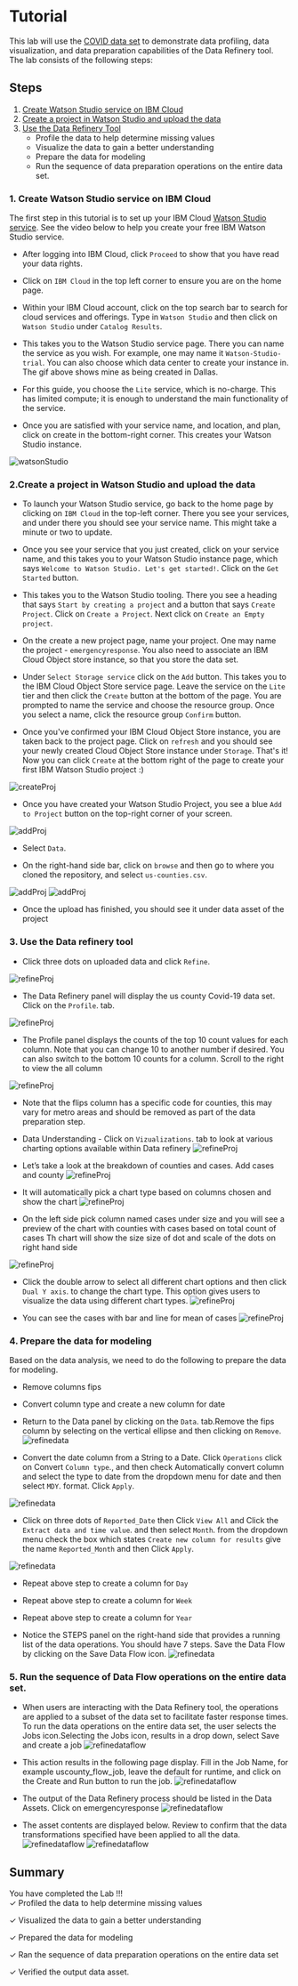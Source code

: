 # Tutorial

This lab will use the [COVID data set](https://www.kaggle.com/fireballbyedimyrnmom/us-counties-covid-19-dataset) to demonstrate data profiling, data visualization, and data preparation capabilities of the Data Refinery tool.  The lab consists of the following steps:

## Steps

1. [Create Watson Studio service on IBM Cloud](#1-create-watson-studio-service-on-IBM-cloud)
2. [Create a project in Watson Studio and upload the data](#2-create-a-project-in-Watson-Studio-and-upload-the-data)
3. [Use the Data Refinery Tool](#3-use-the-data-refinery-tool)
    * Profile the data to help determine missing values
    * Visualize the data to gain a better understanding
    * Prepare the data for modeling
    * Run the sequence of data preparation operations on the entire data set.

### 1. Create Watson Studio service on IBM Cloud

The first step in this tutorial is to set up your IBM Cloud [Watson Studio service](https://cloud.ibm.com/catalog/services/watson-studio). See the video below to help you create your free
IBM Watson Studio service.

* After logging into IBM Cloud, click `Proceed` to show that you have read your data rights.

* Click on `IBM Cloud` in the top left corner to ensure you are on the home page.

* Within your IBM Cloud account, click on the top search bar to search for cloud services and offerings. Type in `Watson Studio` and then click on `Watson Studio` under `Catalog Results`.

* This takes you to the Watson Studio service page. There you can name the service as you wish. For example, one may name it
`Watson-Studio-trial`. You can also choose which data center to create your instance in. The gif above shows mine as
being created in Dallas.

* For this guide, you choose the `Lite` service, which is no-charge. This has limited compute; it is enough
to understand the main functionality of the service.

* Once you are satisfied with your service name, and location, and plan, click on create in the bottom-right corner. This creates your Watson Studio instance.

![watsonStudio](../images/WatsonStudio.gif)

### 2.Create a project in Watson Studio and upload the data

* To launch your Watson Studio service, go back to the home page by clicking on `IBM Cloud` in the top-left corner. There you see your services, and under there you should see your service name. This might take a minute or two to update.

* Once you see your service that you just created, click on your service name, and this takes you to your
Watson Studio instance page, which says `Welcome to Watson Studio. Let's get started!`. Click on the `Get Started` button.

* This takes you to the Watson Studio tooling. There you see a heading that says `Start by creating a project` and a button that says `Create Project`. Click on `Create a Project`. Next click on `Create an Empty project`.

* On the create a new project page, name your project. One may name the project - `emergencyresponse`. You also need to associate an IBM Cloud Object store instance, so that you store the data set.

* Under `Select Storage service` click on the `Add` button. This takes you to the IBM Cloud Object Store service page. Leave the service on the `Lite` tier and then click the `Create` button at the bottom of the page. You are prompted to name the service and choose the resource group. Once you select a name, click the resource group `Confirm` button.

* Once you've confirmed your IBM Cloud Object Store instance, you are taken back to the project page. Click on `refresh` and you should see your newly created Cloud Object Store instance under `Storage`. That's it! Now you can click `Create` at the bottom right of the page to create your first IBM Watson Studio project :)

![createProj](../images/CloudObject.gif)

* Once you have created your Watson Studio Project, you see a blue `Add to Project` button on the top-right corner of your screen.

![addProj](../images/addData.png)

* Select `Data`.

* On the right-hand side bar, click on `browse` and then go to where you cloned the repository, and select `us-counties.csv`.

![addProj](../images/browse.png)
![addProj](../images/data.png)

* Once the upload has finished, you should see it under data asset of the project

### 3. Use the Data refinery tool
* Click three dots on uploaded data and click `Refine`.

![refineProj](../images/refinedata.png)

* The Data Refinery panel will display the us county Covid-19 data set. Click on the `Profile`. tab.  

![refineProj](../images/profile.png)

* The Profile panel displays the counts of the top 10 count values for each column. Note that you can change 10 to another number if desired. You can also switch to the bottom 10 counts for a column. Scroll to the right to view the all column

![refineProj](../images/visualization.png)

* Note that the flips column has a specific code for counties, this may vary for metro areas and should be removed as part of the data preparation step.  

* Data Understanding - Click on `Vizualizations`. tab to look at various charting options available within Data refinery
![refineProj](../images/columnsvisualize.png)

* Let’s take a look at the breakdown of counties and cases. Add cases and county
![refineProj](../images/visualizedata.png)

* It will automatically pick a chart type based on columns chosen and show the chart
![refineProj](../images/chart.png)

* On the left side pick column named cases under size and you will see a preview of the chart with counties with cases based on total count of cases Th chart will show the size size of dot and scale of the dots on right hand side

![refineProj](../images/chartsize.png)

* Click the double arrow to select all different chart options and then click `Dual Y axis`. to change the chart type. This option gives users to visualize the data using different chart types.
![refineProj](../images/switchchart.png)

* You can see the cases with bar and line for mean of cases
![refineProj](../images/dualchart.png)

### 4. Prepare the data for modeling
Based on the data analysis, we need to do the following to prepare the data for modeling.
* Remove columns fips
* Convert column type and create a new column for date

*  Return to the Data panel by clicking on the `Data`. tab.Remove the fips column by selecting on the vertical ellipse and then clicking on `Remove`.
![refinedata](../images/removefips.png)

* Convert the date column from a String to a Date. Click `Operations` click on Convert `Column type`., and then check Automatically convert column and select the type to date from the dropdown menu for date and then select `MDY`. format. Click `Apply`.

![refinedata](../images/ConvertDate.gif)

* Click on three dots of `Reported_Date` then Click `View All` and Click the `Extract data and time value`. and then select `Month`. from the dropdown menu  check the box which states `Create new column for results` give the name `Reported_Month` and then Click `Apply`.

![refinedata](../images/extract_month.gif)

* Repeat above step to create a column for `Day`

* Repeat above step to create a column for `Week`

* Repeat above step to create a column for `Year`

*  Notice the STEPS panel on the right-hand side that provides a running list of the data operations.  You should have 7 steps. Save the Data Flow by clicking on the Save Data Flow icon.
![refinedata](../images/saveicon.png)

### 5. Run the sequence of Data Flow operations on the entire data set.  
* When users are interacting with the Data Refinery tool, the operations are applied to a subset of the data set to facilitate faster response times. To run the data operations on the entire data set, the user selects the Jobs icon.Selecting the Jobs icon, results in a drop down, select Save and create a job
![refinedataflow](../images/saveandcreatejob.png)

* This action results in the following page display. Fill in the Job Name, for example uscounty_flow_job, leave the default for runtime, and click on the Create and Run button to run the job.
![refinedataflow](../images/createjob.png)

* The output of the Data Refinery process should be listed in the Data Assets. Click on emergencyresponse
![refinedataflow](../images/clickemergencyresponse.png)

* The asset contents are displayed below. Review to confirm that the data transformations specified have been applied to all the data.
![refinedataflow](../images/shaped_data_asset.png)
![refinedataflow](../images/shapeddatatable.png)

## Summary
You have completed the Lab !!!                  
   ✓ Profiled the data to help determine missing values

   ✓ Visualized the data to gain a better understanding  

   ✓ Prepared the data for modeling

   ✓ Ran the sequence of data preparation operations on the entire data set

   ✓ Verified the output data asset.  
